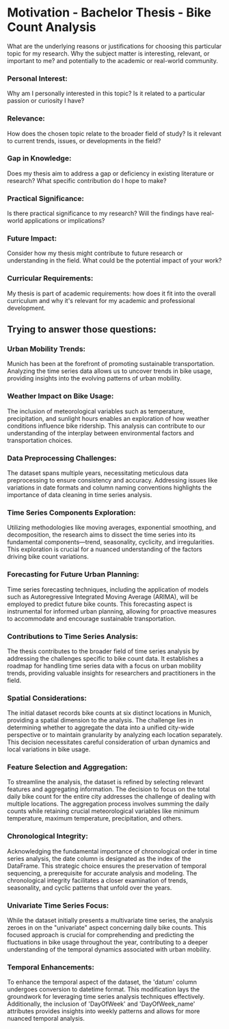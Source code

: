 # Motivation - Bachelor Thesis - Bike Count Analysis

What are the underlying reasons or justifications for choosing this particular topic for my research. 
Why the subject matter is interesting, relevant, or important to me? and potentially to the academic or real-world community.

### Personal Interest:
Why am I personally interested in this topic? Is it related to a particular passion or curiosity I have?

### Relevance:
How does the chosen topic relate to the broader field of study? Is it relevant to current trends, issues, or developments in the field?

### Gap in Knowledge:
Does my thesis aim to address a gap or deficiency in existing literature or research? What specific contribution do I hope to make?

### Practical Significance:
Is there practical significance to my research? Will the findings have real-world applications or implications?

### Future Impact:
Consider how my thesis might contribute to future research or understanding in the field. What could be the potential impact of your work?

### Curricular Requirements:
My thesis is part of academic requirements: how does it fit into the overall curriculum and why it's relevant for my academic and professional development.


## Trying to answer those questions:
### Urban Mobility Trends:
Munich has been at the forefront of promoting sustainable transportation. Analyzing the time series data allows us to uncover trends in bike usage, providing insights into the evolving patterns of urban mobility.

### Weather Impact on Bike Usage:
The inclusion of meteorological variables such as temperature, precipitation, and sunlight hours enables an exploration of how weather conditions influence bike ridership. This analysis can contribute to our understanding of the interplay between environmental factors and transportation choices.

### Data Preprocessing Challenges:
The dataset spans multiple years, necessitating meticulous data preprocessing to ensure consistency and accuracy. Addressing issues like variations in date formats and column naming conventions highlights the importance of data cleaning in time series analysis.

### Time Series Components Exploration:
Utilizing methodologies like moving averages, exponential smoothing, and decomposition, the research aims to dissect the time series into its fundamental components—trend, seasonality, cyclicity, and irregularities. This exploration is crucial for a nuanced understanding of the factors driving bike count variations.

### Forecasting for Future Urban Planning:
Time series forecasting techniques, including the application of models such as Autoregressive Integrated Moving Average (ARIMA), will be employed to predict future bike counts. This forecasting aspect is instrumental for informed urban planning, allowing for proactive measures to accommodate and encourage sustainable transportation.

### Contributions to Time Series Analysis:
The thesis contributes to the broader field of time series analysis by addressing the challenges specific to bike count data. It establishes a roadmap for handling time series data with a focus on urban mobility trends, providing valuable insights for researchers and practitioners in the field.

### Spatial Considerations:
The initial dataset records bike counts at six distinct locations in Munich, providing a spatial dimension to the analysis. The challenge lies in determining whether to aggregate the data into a unified city-wide perspective or to maintain granularity by analyzing each location separately. This decision necessitates careful consideration of urban dynamics and local variations in bike usage.

### Feature Selection and Aggregation:
To streamline the analysis, the dataset is refined by selecting relevant features and aggregating information. The decision to focus on the total daily bike count for the entire city addresses the challenge of dealing with multiple locations. The aggregation process involves summing the daily counts while retaining crucial meteorological variables like minimum temperature, maximum temperature, precipitation, and others.

### Chronological Integrity:
Acknowledging the fundamental importance of chronological order in time series analysis, the date column is designated as the index of the DataFrame. This strategic choice ensures the preservation of temporal sequencing, a prerequisite for accurate analysis and modeling. The chronological integrity facilitates a closer examination of trends, seasonality, and cyclic patterns that unfold over the years.

### Univariate Time Series Focus:
While the dataset initially presents a multivariate time series, the analysis zeroes in on the "univariate" aspect concerning daily bike counts. This focused approach is crucial for comprehending and predicting the fluctuations in bike usage throughout the year, contributing to a deeper understanding of the temporal dynamics associated with urban mobility.

### Temporal Enhancements:
To enhance the temporal aspect of the dataset, the 'datum' column undergoes conversion to datetime format. This modification lays the groundwork for leveraging time series analysis techniques effectively. Additionally, the inclusion of 'DayOfWeek' and 'DayOfWeek_name' attributes provides insights into weekly patterns and allows for more nuanced temporal analysis.
